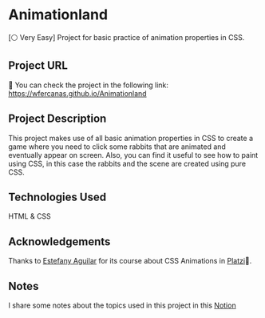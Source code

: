 # Animationland

[⚪ Very Easy] Project for basic practice of animation properties in CSS.

## Project URL

🚀 You can check the project in the following link: https://wfercanas.github.io/Animationland

## Project Description

This project makes use of all basic animation properties in CSS to create a game where you need to click some rabbits that are animated and eventually appear on screen.
Also, you can find it useful to see how to paint using CSS, in this case the rabbits and the scene are created using pure CSS.

## Technologies Used

HTML & CSS

## Acknowledgements

Thanks to [Estefany Aguilar](https://twitter.com/teffcode) for its course about CSS Animations in [Platzi](https://twitter.com/platzi)💚.


## Notes
I share some notes about the topics used in this project in this [Notion](https://wfercanas.notion.site/Curso-de-animaciones-con-CSS-5f3ff405ddf8426b99a2002edbd7f07c)
